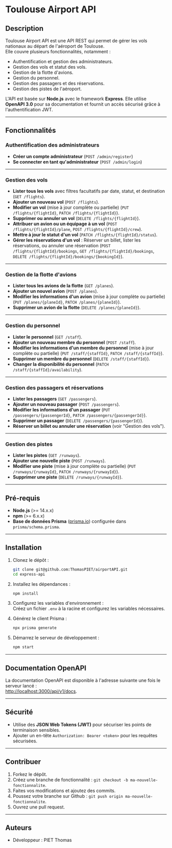# Toulouse Airport API

## Description

Toulouse Airport API est une API REST qui permet de gérer les vols nationaux au départ de l'aéroport de Toulouse.  
Elle couvre plusieurs fonctionnalités, notamment :
- Authentification et gestion des administrateurs.
- Gestion des vols et statut des vols.
- Gestion de la flotte d'avions.
- Gestion du personnel.
- Gestion des passagers et des réservations.
- Gestion des pistes de l'aéroport.

L'API est basée sur **Node.js** avec le framework **Express**. Elle utilise **OpenAPI 3.0** pour sa documentation et fournit un accès sécurisé grâce à l'authentification JWT.

---

## Fonctionnalités

### Authentification des administrateurs
- **Créer un compte administrateur** (`POST /admin/register`)
- **Se connecter en tant qu'administrateur** (`POST /admin/login`)

---

### Gestion des vols
- **Lister tous les vols** avec filtres facultatifs par date, statut, et destination (`GET /flights`).
- **Ajouter un nouveau vol** (`POST /flights`).
- **Modifier un vol** (mise à jour complète ou partielle) (`PUT /flights/{flightId}`, `PATCH /flights/{flightId}`).
- **Supprimer ou annuler un vol** (`DELETE /flights/{flightId}`).
- **Attribuer un avion ou un équipage à un vol** (`POST /flights/{flightId}/plane`, `POST /flights/{flightId}/crew`).
- **Mettre à jour le statut d'un vol** (`PATCH /flights/{flightId}/status`).
- **Gérer les réservations d'un vol** : Réserver un billet, lister les réservations, ou annuler une réservation (`POST /flights/{flightId}/bookings`, `GET /flights/{flightId}/bookings`, `DELETE /flights/{flightId}/bookings/{bookingId}`).

---

### Gestion de la flotte d'avions
- **Lister tous les avions de la flotte** (`GET /planes`).
- **Ajouter un nouvel avion** (`POST /planes`).
- **Modifier les informations d'un avion** (mise à jour complète ou partielle) (`PUT /planes/{planeId}`, `PATCH /planes/{planeId}`).
- **Supprimer un avion de la flotte** (`DELETE /planes/{planeId}`).

---

### Gestion du personnel
- **Lister le personnel** (`GET /staff`).
- **Ajouter un nouveau membre du personnel** (`POST /staff`).
- **Modifier les informations d'un membre du personnel** (mise à jour complète ou partielle) (`PUT /staff/{staffId}`, `PATCH /staff/{staffId}`).
- **Supprimer un membre du personnel** (`DELETE /staff/{staffId}`).
- **Changer la disponibilité du personnel** (`PATCH /staff/{staffId}/availability`).

---

### Gestion des passagers et réservations
- **Lister les passagers** (`GET /passengers`).
- **Ajouter un nouveau passager** (`POST /passengers`).
- **Modifier les informations d'un passager** (`PUT /passengers/{passengerId}`, `PATCH /passengers/{passengerId}`).
- **Supprimer un passager** (`DELETE /passengers/{passengerId}`).
- **Réserver un billet ou annuler une réservation** (voir "Gestion des vols").

---

### Gestion des pistes
- **Lister les pistes** (`GET /runways`).
- **Ajouter une nouvelle piste** (`POST /runways`).
- **Modifier une piste** (mise à jour complète ou partielle) (`PUT /runways/{runwayId}`, `PATCH /runways/{runwayId}`).
- **Supprimer une piste** (`DELETE /runways/{runwayId}`).

---

## Pré-requis

- **Node.js** (>= 14.x.x)
- **npm** (>= 6.x.x)
- **Base de données Prisma** ([prisma.io](https://www.prisma.io)) configurée dans `prisma/schema.prisma`.

---

## Installation

1. Clonez le dépôt :
   ```bash
   git clone git@github.com:ThomasPIET/airportAPI.git
   cd express-api
   ```

2. Installez les dépendances :
   ```bash
   npm install
   ```

3. Configurez les variables d'environnement :  
   Créez un fichier `.env` à la racine et configurez les variables nécessaires.

4. Générez le client Prisma :
   ```bash
   npx prisma generate
   ```

5. Démarrez le serveur de développement :
   ```bash
   npm start
   ```

---

## Documentation OpenAPI

La documentation OpenAPI est disponible à l'adresse suivante une fois le serveur lancé :  
[http://localhost:3000/api/v1/docs](http://localhost:3000/api/v1/docs).

---

## Sécurité

- Utilise des **JSON Web Tokens (JWT)** pour sécuriser les points de terminaison sensibles.
- Ajouter un en-tête `Authorization: Bearer <token>` pour les requêtes sécurisées.

---

## Contribuer

1. Forkez le dépôt.
2. Créez une branche de fonctionnalité : `git checkout -b ma-nouvelle-fonctionnalite`.
3. Faites vos modifications et ajoutez des commits.
4. Poussez votre branche sur Github : `git push origin ma-nouvelle-fonctionnalite`.
5. Ouvrez une pull request.

---
## Auteurs

- Développeur : PIET Thomas
